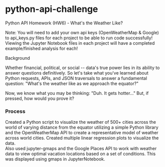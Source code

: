 # python-api-challenge
Python API Homework (HW6) - What's the Weather Like?


Note: You will need to add your own api keys (OpenWeatherMap & Google) to api_keys.py files for each project to be able to run code successfully!
Viewing the Jupyter Notebook files in each project will have a completed example/finished analysis for each!


Background


Whether financial, political, or social -- data's true power lies in its ability to answer questions definitively. So let's take what you've learned about Python requests, APIs, and JSON traversals to answer a fundamental question: "What's the weather like as we approach the equator?"


Now, we know what you may be thinking: "Duh. It gets hotter..."
But, if pressed, how would you prove it?

### Process
Created a Python script to visualize the weather of 500+ cities across the world of varying distance from the equator utilizing a simple Python library and the OpenWeatherMap API  to create a representative model of weather across world cities. Created multiple linear regression plots to visualize the data. \
Also used  jupyter-gmaps and the Google Places API to work with weather data to view optimal vacation locations based on a set of conditions. This was displayed using gmaps in JupyterNotebook.
